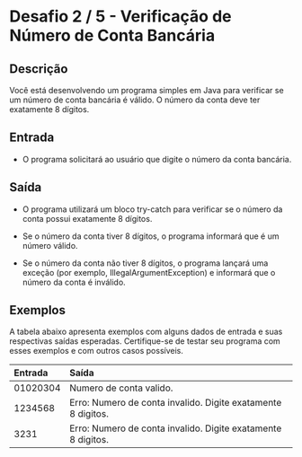 # Desafio 2 / 5 - Verificação de Número de Conta Bancária

## Descrição
Você está desenvolvendo um programa simples em Java para verificar se um número de conta bancária é válido. O número da conta deve ter exatamente 8 dígitos.


## Entrada


* O programa solicitará ao usuário que digite o número da conta bancária.


## Saída

* O programa utilizará um bloco try-catch para verificar se o número da conta possui exatamente 8 dígitos.

* Se o número da conta tiver 8 dígitos, o programa informará que é um número válido.
* Se o número da conta não tiver 8 dígitos, o programa lançará uma exceção (por exemplo, IllegalArgumentException) e informará que o número da conta é inválido.
  
## Exemplos
A tabela abaixo apresenta exemplos com alguns dados de entrada e suas respectivas saídas esperadas. Certifique-se de testar seu programa com esses exemplos e com outros casos possíveis.
<table>
  <thead>
    <tr align="left">
      <th>Entrada</th>
      <th>Saída</th>
    </tr>
  </thead>
  <tbody align="left">
    <tr>
      <td>01020304
      </td>
      <td>Numero de conta valido.
      </td>
    </tr>
    <tr>
      <td>1234568
      </td>
      <td>Erro: Numero de conta invalido. Digite exatamente 8 digitos.</td>
    </tr>
    <tr>
      <td>3231</td>
      <td>Erro: Numero de conta invalido. Digite exatamente 8 digitos.</td>   
    </tr>
  </tbody>
  <tfoot></tfoot>
</table>
